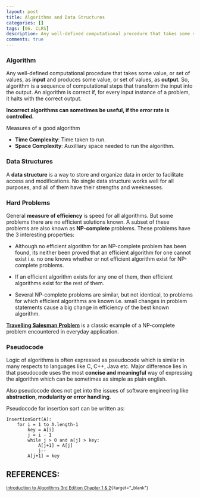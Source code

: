 ```yaml
---
layout: post
title: Algorithms and Data Structures
categories: []
tags: [06. CLRS]
description: Any well-defined computational procedure that takes some value, or set of values, as input and produces some value, or set of values, as output. So, algorithm is a sequence of computational steps that transform the input into the output. An algorithm is correct if, for every input instance of a problem, it halts with the correct output.
comments: true
---
```


### Algorithm

Any well-defined computational procedure that takes some value, or set of values, as **input** and produces some value, or set of values, as **output**. So, algorithm is a sequence of computational steps that transform the input into the output. An algorithm is correct if, for every input instance of a problem, it halts with the correct output.

**Incorrect algorithms can sometimes be useful, if the error rate is controlled.**

Measures of a good algorithm
* **Time Complexity**: Time taken to run.
* **Space Complexity**: Auxilliary space needed to run the algorithm.

### Data Structures

A **data structure** is a way to store and organize data in order to facilitate access and modifications. No single data structure works well for all purposes, and all of them have their strengths and weeknesses.

### Hard Problems

General **measure of efficiency** is speed for all algorithms. But some problems there are no efficient solutions known. A subset of these problems are also known as **NP-complete** problems. These problems have the 3 interesting properties:

* Although no efficient algorithm for an NP-complete problem has been found, its neither been proved that an efficient algorithm for one cannot exist i.e. no one knows whether or not efficient algorithm exist for NP-complete problems.

* If an efficient algorithm exists for any one of them, then efficient algorithms exist for the rest of them.

* Several NP-complete problems are similar, but not identical, to problems for which efficient algorithms are known i.e. small changes in problem statements cause a big change in efficiency of the best known algorithm.

[**Travelling Salesman Problem**](https://www.google.co.in/url?sa=t&rct=j&q=&esrc=s&source=web&cd=3&ved=0ahUKEwiZ9d7C8IPVAhUDQo8KHTx0ALQQFggvMAI&url=https%3A%2F%2Fen.wikipedia.org%2Fwiki%2FTravelling_salesman_problem&usg=AFQjCNHHeqQL_wgjok2-NTUVuoNOORofXw) is a classic example of a NP-complete problem encountered in everyday application.

### Pseudocode

Logic of algorithms is often expressed as pseudocode which is similar in many respects to languages like C, C++, Java etc. Major difference lies in that pseudocode uses the most **concise and meaningful** way of expressing the algorithm which can be sometimes as simple as plain english.

Also pseudocode does not get into the issues of software engineering like **abstraction, modularity or error handling**.

Pseudocode for insertion sort can be written as:

```
InsertionSort(A):
    for i = 1 to A.length-1
        key = A[i]
        j = i - 1
        while j > 0 and a[j] > key:
            A[j+1] = A[j]
            j--
        A[j+1] = key
```



## REFERENCES:

<small>[Introduction to Algorithms 3rd Edition Chapter 1 & 2](https://web.njit.edu/~wl256/download/cs610/Introduction-to-algorithm-3rdEdition.pdf){:target="_blank"}</small>